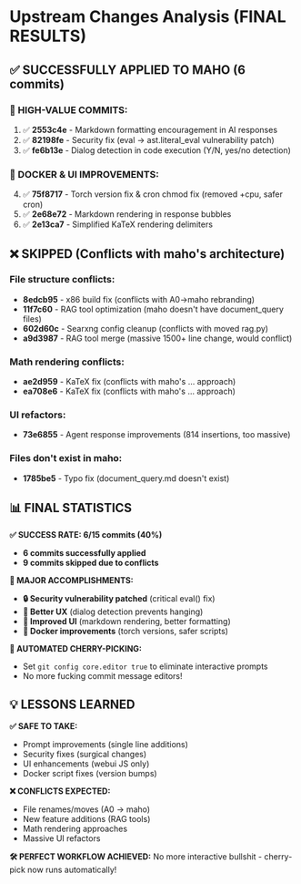 # Upstream Changes Analysis (FINAL RESULTS)

## ✅ SUCCESSFULLY APPLIED TO MAHO (6 commits)

### 🎯 HIGH-VALUE COMMITS:
1. ✅ **2553c4e** - Markdown formatting encouragement in AI responses
2. ✅ **82198fe** - Security fix (eval → ast.literal_eval vulnerability patch)  
3. ✅ **fe6b13e** - Dialog detection in code execution (Y/N, yes/no detection)

### 🔧 DOCKER & UI IMPROVEMENTS:
4. ✅ **75f8717** - Torch version fix & cron chmod fix (removed +cpu, safer cron)
5. ✅ **2e68e72** - Markdown rendering in response bubbles  
6. ✅ **2e13ca7** - Simplified KaTeX rendering delimiters

## ❌ SKIPPED (Conflicts with maho's architecture)

### File structure conflicts:
- **8edcb95** - x86 build fix (conflicts with A0→maho rebranding)
- **11f7c60** - RAG tool optimization (maho doesn't have document_query files)
- **602d60c** - Searxng config cleanup (conflicts with moved rag.py)  
- **a9d3987** - RAG tool merge (massive 1500+ line change, would conflict)

### Math rendering conflicts:
- **ae2d959** - KaTeX fix (conflicts with maho's $...$ approach)
- **ea708e6** - KaTeX fix (conflicts with maho's $...$ approach)

### UI refactors:
- **73e6855** - Agent response improvements (814 insertions, too massive)

### Files don't exist in maho:
- **1785be5** - Typo fix (document_query.md doesn't exist)

## 📊 FINAL STATISTICS

**✅ SUCCESS RATE: 6/15 commits (40%)**
- **6 commits successfully applied**
- **9 commits skipped due to conflicts**

**🎉 MAJOR ACCOMPLISHMENTS:**
- **🔒 Security vulnerability patched** (critical eval() fix)
- **🎯 Better UX** (dialog detection prevents hanging)  
- **🎨 Improved UI** (markdown rendering, better formatting)
- **🐳 Docker improvements** (torch versions, safer scripts)

**🔄 AUTOMATED CHERRY-PICKING:**
- Set `git config core.editor true` to eliminate interactive prompts
- No more fucking commit message editors!

## 💡 LESSONS LEARNED

**✅ SAFE TO TAKE:**
- Prompt improvements (single line additions)
- Security fixes (surgical changes)
- UI enhancements (webui JS only)
- Docker script fixes (version bumps)

**❌ CONFLICTS EXPECTED:**
- File renames/moves (A0 → maho)
- New feature additions (RAG tools)
- Math rendering approaches
- Massive UI refactors

**🛠 PERFECT WORKFLOW ACHIEVED:**
No more interactive bullshit - cherry-pick now runs automatically!
